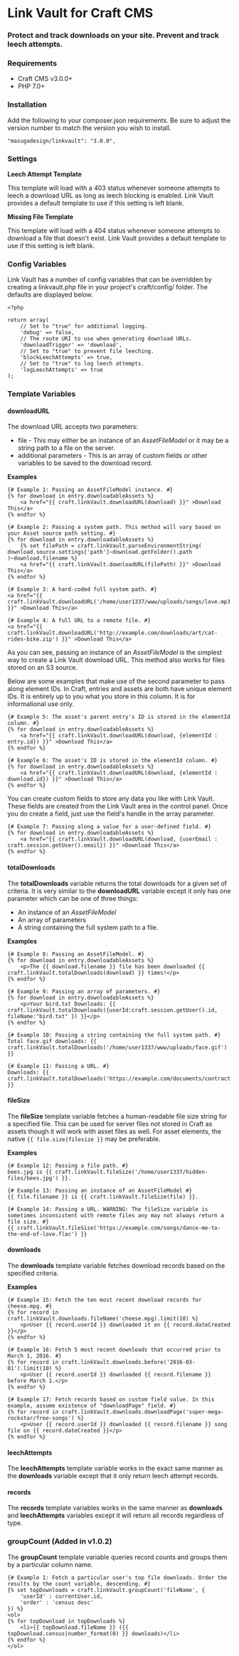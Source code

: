 # Link Vault for Craft CMS

### Protect and track downloads on your site. Prevent and track leech attempts.

### Requirements

* Craft CMS v3.0.0+
* PHP 7.0+

### Installation

Add the following to your composer.json requirements. Be sure to adjust the version number to match the version you wish to install.

```
"masugadesign/linkvault": "3.0.0",
```

### Settings

**Leech Attempt Template**

This template will load with a 403 status whenever someone attempts to leech a download URL as long as leech blocking is enabled. Link Vault provides a default template to use if this setting is left blank.

**Missing File Template**

This template will load with a 404 status whenever someone attempts to download a file that doesn't exist. Link Vault provides a default template to use if this setting is left blank.

### Config Variables

Link Vault has a number of config variables that can be overridden by creating a linkvault.php file in your project's craft/config/ folder. The defaults are displayed below.

```
<?php

return array(
    // Set to "true" for additional logging.
    'debug' => false,
    // The route URI to use when generating download URLs.
    'downloadTrigger' => 'download',
    // Set to "true" to prevent file leeching.
    'blockLeechAttempts' => true,
    // Set to "true" to log leech attempts.
    'logLeechAttempts' => true
);
```

### Template Variables

#### downloadURL

The download URL accepts two parameters:

* file - This may either be an instance of an _AssetFileModel_ or it may be a string path to a file on the server.
* additional parameters - This is an array of custom fields or other variables to be saved to the download record.

**Examples**

```
{# Example 1: Passing an AssetFileModel instance. #}
{% for download in entry.downloadableAssets %}
    <a href="{{ craft.linkVault.downloadURL(download) }}" >Download This</a>
{% endfor %}

{# Example 2: Passing a system path. This method will vary based on your Asset source path setting. #}
{% for download in entry.downloadableAssets %}
    {% set filePath = craft.linkVault.parseEnvironmentString( download.source.settings['path']~download.getFolder().path )~download.filename %}
    <a href="{{ craft.linkVault.downloadURL(filePath) }}" >Download This</a>
{% endfor %}

{# Example 3: A hard-coded full system path. #}
<a href="{{ craft.linkVault.downloadURL('/home/user1337/www/uploads/songs/love.mp3') }}" >Download This</a>

{# Example 4: A full URL to a remote file. #}
<a href="{{ craft.linkVault.downloadURL('http://example.com/downloads/art/cat-rides-bike.zip') }}" >Download This</a>
```

As you can see, passing an instance of an _AssetFileModel_ is the simplest way to create a Link Vault download URL. This method also works for files stored on an S3 source.

Below are some examples that make use of the second parameter to pass along element IDs. In Craft, entries and assets are both have unique element IDs. It is entirely up to you what you store in this column. It is for informational use only.

```
{# Example 5: The asset's parent entry's ID is stored in the elementId column. #}
{% for download in entry.downloadableAssets %}
    <a href="{{ craft.linkVault.downloadURL(download, {elementId : entry.id}) }}" >Download This</a>
{% endfor %}

{# Example 6: The asset's ID is stored in the elementId column. #}
{% for download in entry.downloadableAssets %}
    <a href="{{ craft.linkVault.downloadURL(download, {elementId : download.id}) }}" >Download This</a>
{% endfor %}
```

You can create custom fields to store any data you like with Link Vault. These fields are created from the Link Vault area in the control panel. Once you do create a field, just use the field's handle in the array parameter.

```
{# Example 7: Passing along a value for a user-defined field. #}
{% for download in entry.downloadableAssets %}
    <a href="{{ craft.linkVault.downloadURL(download, {userEmail : craft.session.getUser().email}) }}" >Download This</a>
{% endfor %}
```

#### totalDownloads

The __totalDownloads__ variable returns the total downloads for a given set of criteria. It is very similar to the **downloadURL** variable except it only has one parameter which can be one of three things:

* An instance of an _AssetFileModel_
* An array of parameters
* A string containing the full system path to a file.

**Examples**

```
{# Example 8: Passing an AssetFileModel. #}
{% for download in entry.downloadableAssets %}
    <p>The {{ download.filename }} file has been downloaded {{ craft.linkVault.totalDownloads(download) }} times!</p>
{% endfor %}

{# Example 9: Passing an array of parameters. #}
{% for download in entry.downloadableAssets %}
    <p>Your bird.txt Downloads: {{ craft.linkVault.totalDownloads({userId:craft.session.getUser().id, fileName:"bird.txt" }) }}</p>
{% endfor %}

{# Example 10: Passing a string containing the full system path. #}
Total face.gif downloads: {{ craft.linkVault.totalDownloads('/home/user1337/www/uploads/face.gif') }}

{# Example 11: Passing a URL. #}
Downloads: {{ craft.linkVault.totalDownloads('https://example.com/documents/contract.docx') }}
```

#### fileSize

The __fileSize__ template variable fetches a human-readable file size string for a specified file. This can be used for server files not stored in Craft as assets though it will work with asset files as well. For asset elements, the native `{{ file.size|filesize }}` may be preferable.

**Examples**

```
{# Example 12: Passing a file path. #}
bees.jpg is {{ craft.linkVault.fileSize('/home/user1337/hidden-files/bees.jpg') }}.

{# Example 13: Passing an instance of an AssetFileModel #}
{{ file.filename }} is {{ craft.linkVault.fileSize(file) }}.

{# Example 14: Passing a URL. WARNING: The fileSize variable is sometimes inconsistent with remote files any may not always return a file size. #}
{{ craft.linkVault.fileSize('https://example.com/songs/dance-me-to-the-end-of-love.flac') }}
```

#### downloads

The __downloads__ template variable fetches download records based on the specified criteria.

**Examples**

```
{# Example 15: Fetch the ten most recent download records for cheese.mpg. #}
{% for record in craft.linkVault.downloads.fileName('cheese.mpg).limit(10) %}
    <p>User {{ record.userId }} downloaded it on {{ record.dateCreated }}</p>
{% endfor %}

{# Example 16: Fetch 5 most recent downloads that occurred prior to March 1, 2016. #}
{% for record in craft.linkVault.downloads.before('2016-03-01').limit(10) %}
    <p>User {{ record.userId }} downloaded {{ record.filename }} before March 1.</p>
{% endfor %}

{# Example 17: Fetch records based on custom field value. In this example, assume existence of "downloadPage" field. #}
{% for record in craft.linkVault.downloads.downloadPage('super-mega-rockstar/free-songs') %}
    <p>User {{ record.userId }} downloaded {{ record.filename }} song file on {{ record.dateCreated }}</p>
{% endfor %}
```

#### leechAttempts

The __leechAttempts__ template variable works in the exact same manner as the __downloads__ variable except that it only return leech attempt records.

#### records

The __records__ template variables works in the same manner as __downloads__ and __leechAttempts__ variables except it will return all records regardless of type.

### groupCount (Added in v1.0.2)

The __groupCount__ template variable queries record counts and groups them by a particular column name.

```
{# Example 1: Fetch a particular user's top file downloads. Order the results by the count variable, descending. #}
{% set topDownloads = craft.linkVault.groupCount('fileName', {
    'userId' : currentUser.id,
    'order' : 'census desc'
}) %}
<ol>
{% for topDownload in topDownloads %}
    <li>{{ topDownload.fileName }} ({{ topDownload.census|number_format(0) }} downloads)</li>
{% endfor %}
</ol>
```
